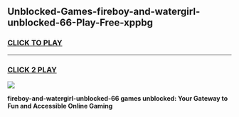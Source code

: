 
## Unblocked-Games-fireboy-and-watergirl-unblocked-66-Play-Free-xppbg
<h3>
<a href="https://premium76.site?title=fireboy-and-watergirl-unblocked-66&ref=20M">CLICK TO PLAY</a></h3>
<hr>

<h3>
<a href="https://premium76.site?title=fireboy-and-watergirl-unblocked-66&ref=20M">CLICK 2 PLAY</a>
  
</h3>

<a href="https://premium76.site?title=fireboy-and-watergirl-unblocked-66&ref=19M"><img src="https://clearcache.store/games.png"></a>


**fireboy-and-watergirl-unblocked-66 games unblocked: Your Gateway to Fun and Accessible Online Gaming**
